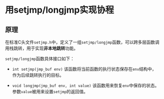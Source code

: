 # 用setjmp/longjmp实现协程
 
## 原理
在标准C头文件`setjmp.h`中，定义了一组`setjmp/longjmp`函数，可以跨多层函数调用栈跳转，用于实现**非本地跳转**功能。

`setjmp/longjmp`函数具体接口如下：

+ `int setjmp(jmp_buf env)`
	该函数将当前函数的执行状态保存在`env`结构中，作为后续跳转执行的目标。
	
+ `void longjmp(jmp_buf env, int value)`
	该函数用来恢复`env`中保存的状态。参数`value`被用来设置`setjmp`的返回值。
